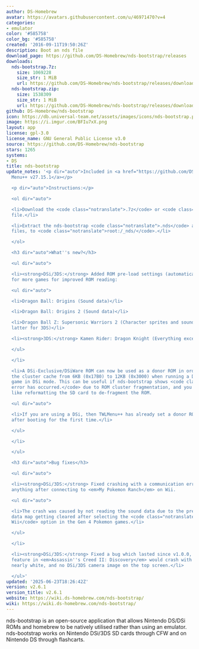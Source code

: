 ```yaml
---
author: DS-Homebrew
avatar: https://avatars.githubusercontent.com/u/46971470?v=4
categories:
- emulator
color: '#585758'
color_bg: '#585758'
created: '2016-09-11T19:50:26Z'
description: Boot an nds file
download_page: https://github.com/DS-Homebrew/nds-bootstrap/releases
downloads:
  nds-bootstrap.7z:
    size: 1069228
    size_str: 1 MiB
    url: https://github.com/DS-Homebrew/nds-bootstrap/releases/download/v2.6.1/nds-bootstrap.7z
  nds-bootstrap.zip:
    size: 1538309
    size_str: 1 MiB
    url: https://github.com/DS-Homebrew/nds-bootstrap/releases/download/v2.6.1/nds-bootstrap.zip
github: DS-Homebrew/nds-bootstrap
icon: https://db.universal-team.net/assets/images/icons/nds-bootstrap.png
image: https://i.imgur.com/BFIu7xX.png
layout: app
license: gpl-3.0
license_name: GNU General Public License v3.0
source: https://github.com/DS-Homebrew/nds-bootstrap
stars: 1265
systems:
- DS
title: nds-bootstrap
update_notes: '<p dir="auto">Included in <a href="https://github.com/DS-Homebrew/TWiLightMenu/releases/tag/v27.15.1"><strong>TW</strong>i<strong>L</strong>ight
  Menu++ v27.15.1</a></p>

  <p dir="auto">Instructions:</p>

  <ol dir="auto">

  <li>Download the <code class="notranslate">.7z</code> or <code class="notranslate">.zip</code>
  file.</li>

  <li>Extract the nds-bootstrap <code class="notranslate">.nds</code> and <code class="notranslate">.ver</code>
  files, to <code class="notranslate">root:/_nds/</code>.</li>

  </ol>

  <h3 dir="auto">What''s new?</h3>

  <ul dir="auto">

  <li><strong>DSi/3DS:</strong> Added ROM pre-load settings (automatically activated)
  for more games for improved ROM reading:

  <ul dir="auto">

  <li>Dragon Ball: Origins (Sound data)</li>

  <li>Dragon Ball: Origins 2 (Sound data)</li>

  <li>Dragon Ball Z: Supersonic Warriors 2 (Character sprites and sound data, the
  latter for 3DS)</li>

  <li><strong>3DS:</strong> Kamen Rider: Dragon Knight (Everything except sound data)</li>

  </ul>

  </li>

  <li>A DSi-Exclusive/DSiWare ROM can now be used as a donor ROM in order to increase
  the cluster cache from 6KB (0x17B0) to 12KB (0x3000) when running a DSi-Enhanced
  game in DSi mode. This can be useful if nds-bootstrap shows <code class="notranslate">An
  error has occurred.</code> due to ROM cluster fragmentation, and you don''t feel
  like reformatting the SD card to de-fragment the ROM.

  <ul dir="auto">

  <li>If you are using a DSi, then TWLMenu++ has already set a donor ROM automatically
  after booting for the first time.</li>

  </ul>

  </li>

  </ul>

  <h3 dir="auto">Bug fixes</h3>

  <ul dir="auto">

  <li><strong>DSi/3DS:</strong> Fixed crashing with a communication error when selecting
  anything after connecting to <em>My Pokemon Ranch</em> on Wii.

  <ul dir="auto">

  <li>The crash was caused by not reading the sound data due to the pre-loaded ROM
  data map getting cleared after selecting the <code class="notranslate">Connect to
  Wii</code> option in the Gen 4 Pokemon games.</li>

  </ul>

  </li>

  <li><strong>DSi/3DS:</strong> Fixed a bug which lasted since v1.0.0, where the "Wanted!"
  feature in <em>Assassin''s Creed II: Discovery</em> would crash with both screens
  nearly white, and no DSi/3DS camera image on the top screen.</li>

  </ul>'
updated: '2025-06-23T18:26:42Z'
version: v2.6.1
version_title: v2.6.1
website: https://wiki.ds-homebrew.com/nds-bootstrap/
wiki: https://wiki.ds-homebrew.com/nds-bootstrap/
---
```

nds-bootstrap is an open-source application that allows Nintendo DS/DSi ROMs and homebrew to be natively utilised rather than using an emulator. nds-bootstrap works on Nintendo DSi/3DS SD cards through CFW and on Nintendo DS through flashcarts.